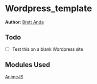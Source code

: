 # Wordpress_template
**Author:** [Brett Anda](https://brettanda.ca/about-me/)
## Todo
- [ ] Test this on a blank Wordpress site
## Modules Used
[AnimeJS](https://animejs.com/)
